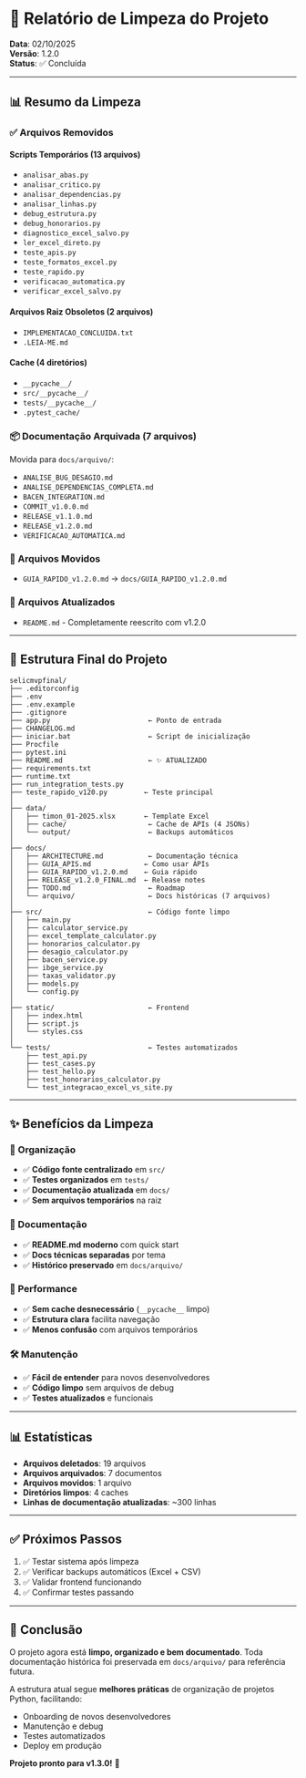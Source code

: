 # 🧹 Relatório de Limpeza do Projeto

**Data**: 02/10/2025  
**Versão**: 1.2.0  
**Status**: ✅ Concluída

---

## 📊 Resumo da Limpeza

### ✅ Arquivos Removidos

#### Scripts Temporários (13 arquivos)
- `analisar_abas.py`
- `analisar_critico.py`
- `analisar_dependencias.py`
- `analisar_linhas.py`
- `debug_estrutura.py`
- `debug_honorarios.py`
- `diagnostico_excel_salvo.py`
- `ler_excel_direto.py`
- `teste_apis.py`
- `teste_formatos_excel.py`
- `teste_rapido.py`
- `verificacao_automatica.py`
- `verificar_excel_salvo.py`

#### Arquivos Raiz Obsoletos (2 arquivos)
- `IMPLEMENTACAO_CONCLUIDA.txt`
- `.LEIA-ME.md`

#### Cache (4 diretórios)
- `__pycache__/`
- `src/__pycache__/`
- `tests/__pycache__/`
- `.pytest_cache/`

### 📦 Documentação Arquivada (7 arquivos)

Movida para `docs/arquivo/`:
- `ANALISE_BUG_DESAGIO.md`
- `ANALISE_DEPENDENCIAS_COMPLETA.md`
- `BACEN_INTEGRATION.md`
- `COMMIT_v1.0.0.md`
- `RELEASE_v1.1.0.md`
- `RELEASE_v1.2.0.md`
- `VERIFICACAO_AUTOMATICA.md`

### 📝 Arquivos Movidos
- `GUIA_RAPIDO_v1.2.0.md` → `docs/GUIA_RAPIDO_v1.2.0.md`

### 📖 Arquivos Atualizados
- `README.md` - Completamente reescrito com v1.2.0

---

## 📁 Estrutura Final do Projeto

```
selicmvpfinal/
├── .editorconfig
├── .env
├── .env.example
├── .gitignore
├── app.py                        ← Ponto de entrada
├── CHANGELOG.md
├── iniciar.bat                   ← Script de inicialização
├── Procfile
├── pytest.ini
├── README.md                     ← ✨ ATUALIZADO
├── requirements.txt
├── runtime.txt
├── run_integration_tests.py
├── teste_rapido_v120.py         ← Teste principal
│
├── data/
│   ├── timon_01-2025.xlsx       ← Template Excel
│   ├── cache/                    ← Cache de APIs (4 JSONs)
│   └── output/                   ← Backups automáticos
│
├── docs/
│   ├── ARCHITECTURE.md           ← Documentação técnica
│   ├── GUIA_APIS.md             ← Como usar APIs
│   ├── GUIA_RAPIDO_v1.2.0.md    ← Guia rápido
│   ├── RELEASE_v1.2.0_FINAL.md  ← Release notes
│   ├── TODO.md                   ← Roadmap
│   └── arquivo/                  ← Docs históricas (7 arquivos)
│
├── src/                          ← Código fonte limpo
│   ├── main.py
│   ├── calculator_service.py
│   ├── excel_template_calculator.py
│   ├── honorarios_calculator.py
│   ├── desagio_calculator.py
│   ├── bacen_service.py
│   ├── ibge_service.py
│   ├── taxas_validator.py
│   ├── models.py
│   └── config.py
│
├── static/                       ← Frontend
│   ├── index.html
│   ├── script.js
│   └── styles.css
│
└── tests/                        ← Testes automatizados
    ├── test_api.py
    ├── test_cases.py
    ├── test_hello.py
    ├── test_honorarios_calculator.py
    └── test_integracao_excel_vs_site.py
```

---

## ✨ Benefícios da Limpeza

### 🎯 Organização
- ✅ **Código fonte centralizado** em `src/`
- ✅ **Testes organizados** em `tests/`
- ✅ **Documentação atualizada** em `docs/`
- ✅ **Sem arquivos temporários** na raiz

### 📖 Documentação
- ✅ **README.md moderno** com quick start
- ✅ **Docs técnicas separadas** por tema
- ✅ **Histórico preservado** em `docs/arquivo/`

### 🚀 Performance
- ✅ **Sem cache desnecessário** (`__pycache__` limpo)
- ✅ **Estrutura clara** facilita navegação
- ✅ **Menos confusão** com arquivos temporários

### 🛠️ Manutenção
- ✅ **Fácil de entender** para novos desenvolvedores
- ✅ **Código limpo** sem arquivos de debug
- ✅ **Testes atualizados** e funcionais

---

## 📊 Estatísticas

- **Arquivos deletados**: 19 arquivos
- **Arquivos arquivados**: 7 documentos
- **Arquivos movidos**: 1 arquivo
- **Diretórios limpos**: 4 caches
- **Linhas de documentação atualizadas**: ~300 linhas

---

## ✅ Próximos Passos

1. ✅ Testar sistema após limpeza
2. ✅ Verificar backups automáticos (Excel + CSV)
3. ✅ Validar frontend funcionando
4. ✅ Confirmar testes passando

---

## 🎉 Conclusão

O projeto agora está **limpo, organizado e bem documentado**. Toda documentação histórica foi preservada em `docs/arquivo/` para referência futura.

A estrutura atual segue **melhores práticas** de organização de projetos Python, facilitando:
- Onboarding de novos desenvolvedores
- Manutenção e debug
- Testes automatizados
- Deploy em produção

**Projeto pronto para v1.3.0!** 🚀
